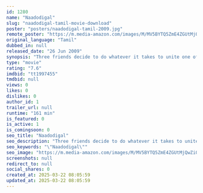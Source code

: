 ```yaml
---
id: 1280
name: "Naadodigal"
slug: "naadodigal-tamil-movie-download"
poster: "posters/naadodigal-tamil-2009.jpg"
remote_poster: "https://m.media-amazon.com/images/M/MV5BYTQ5ZmE4ZGUtMjQwZi00NzRhLWJmNDAtY2E3MjQ2NjBiZmM4XkEyXkFqcGdeQXVyMTEzNzg0Mjkx._V1_SX300.jpg"
original_language: "Tamil"
dubbed_in: null
released_date: "26 Jun 2009"
synopsis: "Three friends decide to do whatever it takes to unite one of their old friends with the girl he is in love with which gradually takes a turn for the worst, but strengthening their bond with each other nonetheless."
type: "movie"
rating: "7.6"
imdbid: "tt1997455"
tmdbid: null
views: 0
likes: 0
dislikes: 0
author_id: 1
trailer_url: null
runtime: "161 min"
is_featured: 0
is_active: 1
is_comingsoon: 0
seo_title: "Naadodigal"
seo_description: "Three friends decide to do whatever it takes to unite one of their old friends with the girl he is in love with which gradually takes a turn for the worst, but strengthening their bond with each other nonetheless."
seo_keywords: "\"Naadodigal\""
seo_image: "https://m.media-amazon.com/images/M/MV5BYTQ5ZmE4ZGUtMjQwZi00NzRhLWJmNDAtY2E3MjQ2NjBiZmM4XkEyXkFqcGdeQXVyMTEzNzg0Mjkx._V1_SX300.jpg"
screenshots: null
redirect_to: null
social_shares: 0
created_at: 2025-03-22 08:05:59
updated_at: 2025-03-22 08:05:59
---
```


